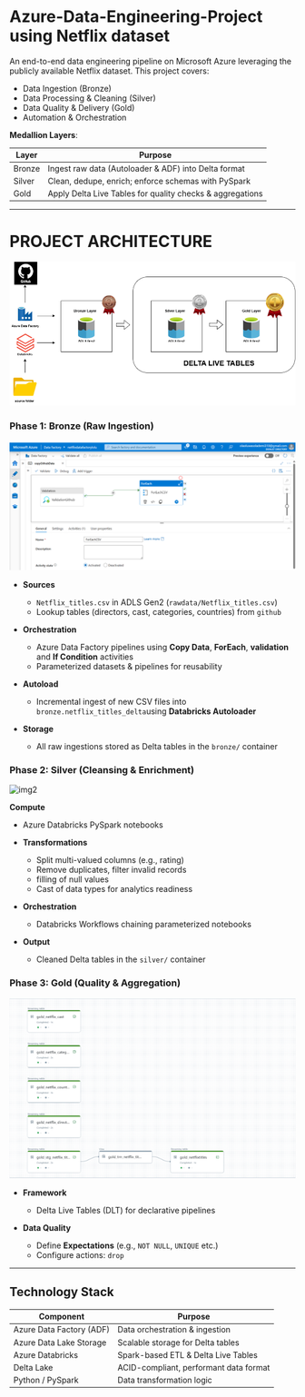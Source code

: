 # Azure-Data-Engineering-Project using Netflix dataset
An end-to-end data engineering pipeline on Microsoft Azure leveraging the publicly available Netflix dataset. This project covers:
- Data Ingestion (Bronze)
- Data Processing & Cleaning (Silver)
- Data Quality & Delivery (Gold)
- Automation & Orchestration

**Medallion Layers**:

| Layer  | Purpose                                                    |
| ------ | ---------------------------------------------------------- |
| Bronze | Ingest raw data (Autoloader & ADF) into Delta format      |
| Silver | Clean, dedupe, enrich; enforce schemas with PySpark       |
| Gold   | Apply Delta Live Tables for quality checks & aggregations |

---

# PROJECT ARCHITECTURE

![img](https://github.com/jotstolu/Azure-Data-Engineering-End--to-End-Project/blob/main/images/Project%20Archictecture.png?raw=true)




### Phase 1: Bronze (Raw Ingestion)
![adf_data_pipeline](https://github.com/jotstolu/Azure-Data-Engineering-End--to-End-Project/blob/main/images/adf_datapiipeline.png?raw=true)


- **Sources**  
  - `Netflix_titles.csv` in ADLS Gen2 (`rawdata/Netflix_titles.csv`)  
  - Lookup tables (directors, cast, categories, countries) from `github`

- **Orchestration**  
  - Azure Data Factory pipelines using **Copy Data**, **ForEach**, **validation** and **If Condition** activities  
  - Parameterized datasets & pipelines for reusability  

- **Autoload**  
  - Incremental ingest of new CSV files into `bronze.netflix_titles_delta`using **Databricks Autoloader**

- **Storage**  
  - All raw ingestions stored as Delta tables in the `bronze/` container  

### Phase 2: Silver (Cleansing & Enrichment)

![img2](https://private-user-images.githubusercontent.com/121890747/453961432-b53605ce-25fc-49b1-8275-8ca2972cd7c6.png?jwt=eyJhbGciOiJIUzI1NiIsInR5cCI6IkpXVCJ9.eyJpc3MiOiJnaXRodWIuY29tIiwiYXVkIjoicmF3LmdpdGh1YnVzZXJjb250ZW50LmNvbSIsImtleSI6ImtleTUiLCJleHAiOjE3NDk5MDE3NzYsIm5iZiI6MTc0OTkwMTQ3NiwicGF0aCI6Ii8xMjE4OTA3NDcvNDUzOTYxNDMyLWI1MzYwNWNlLTI1ZmMtNDliMS04Mjc1LThjYTI5NzJjZDdjNi5wbmc_WC1BbXotQWxnb3JpdGhtPUFXUzQtSE1BQy1TSEEyNTYmWC1BbXotQ3JlZGVudGlhbD1BS0lBVkNPRFlMU0E1M1BRSzRaQSUyRjIwMjUwNjE0JTJGdXMtZWFzdC0xJTJGczMlMkZhd3M0X3JlcXVlc3QmWC1BbXotRGF0ZT0yMDI1MDYxNFQxMTQ0MzZaJlgtQW16LUV4cGlyZXM9MzAwJlgtQW16LVNpZ25hdHVyZT0zYzQxM2IzNTZlZGYwZTRkMTNhMzM2ODNmZTcwYThlY2UwMDc2Zjg5ODNiMzdlYjBhMTEwZmI1MzFlZWU1N2JjJlgtQW16LVNpZ25lZEhlYWRlcnM9aG9zdCJ9.oSmzgBzVxihkFwmw-KssO4YQCdlAx-NbAmrIxbDJZIY)


**Compute**  
  - Azure Databricks PySpark notebooks  

- **Transformations**  
  - Split multi-valued columns (e.g., rating)  
  - Remove duplicates, filter invalid records  
  - filling of null values  
  - Cast of data types for analytics readiness  

- **Orchestration**  
  - Databricks Workflows chaining parameterized notebooks  

- **Output**  
  - Cleaned Delta tables in the `silver/` container  

### Phase 3: Gold (Quality & Aggregation)

![DLT_Pipeline](https://github.com/jotstolu/Azure-Data-Engineering-End--to-End-Project/blob/main/images/dlt_pipeline.png?raw=true)


- **Framework**  
  - Delta Live Tables (DLT) for declarative pipelines  

- **Data Quality**  
  - Define **Expectations** (e.g., `NOT NULL`, `UNIQUE` etc.)  
  - Configure actions:  `drop`


---

## Technology Stack

| Component                 | Purpose                                   |
| ------------------------- | ----------------------------------------- |
| Azure Data Factory (ADF)  | Data orchestration & ingestion            |
| Azure Data Lake Storage   | Scalable storage for Delta tables         |
| Azure Databricks          | Spark-based ETL & Delta Live Tables       |
| Delta Lake                | ACID-compliant, performant data format    |
| Python / PySpark          | Data transformation logic                 |

